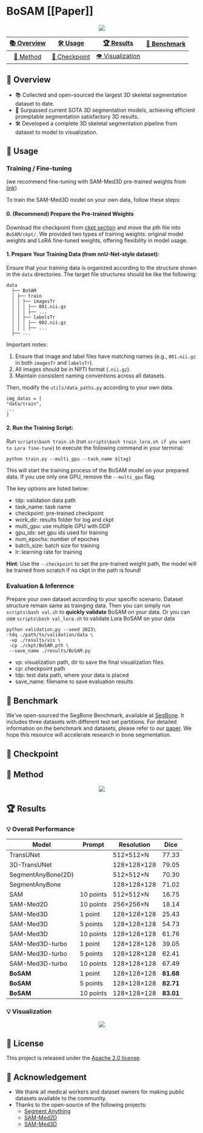 # BoSAM \[[Paper]]


<div align="center">
  <img src="assets/benchmark_img.jpg">
</div>

<div align="center">

| [📚 Overview](#-overview) | [🛠️ Usage](#-usage) | [🏆 Results](#-results) | [🔬 Benchmark](#open_hands-benchmark) |
|:------------------------:|:-------------------:|:-----------------------:|:-------------------------------------:|
| [🧠 Method](#-method) | [💾 Checkpoint](#-checkpoint) | [👁️ Visualization](#-visualization) |

</div>


## 👀 Overview

- 📚 Collected and open-sourced the largest 3D skeletal segmentation dataset to date.
- 🚀 Surpassed current SOTA 3D segmentation models, achieving efficient promptable segmentation satisfactory 3D results.
- 🛠️ Developed a complete 3D skeletal segmentation pipeline from dataset to model to visualization.

## 🔨 Usage
### Training / Fine-tuning
(we recommend fine-tuning with SAM-Med3D pre-trained weights from [link](https://github.com))

To train the SAM-Med3D model on your own data, follow these steps:

#### 0. **(Recommend) Prepare the Pre-trained Weights**

Download the checkpoint from [ckpt section](https://github.com) and move the pth file into `BoSAM/ckpt/`. We provided two types of training weights: original model weights and LoRA fine-tuned weights, offering flexibility in model usage.



#### 1. Prepare Your Training Data (from nnU-Net-style dataset): 

Ensure that your training data is organized according to the structure shown in the `data` directories. The target file structures should be like the following:
```
data
  ├── BoSAM
  │ ├── train
  │ │ ├── imagesTr
  │ │ │ ├── 001.nii.gz
  │ │ │ ├── ...
  │ │ ├── labelsTr
  │ │ │ ├── 002.nii.gz
  │ │ │ ├── ...
  ├── ...
```

Important notes:
1. Ensure that image and label files have matching names (e.g., `001.nii.gz` in both `imagesTr` and `labelsTr`).
2. All images should be in NIfTI format (`.nii.gz`).
3. Maintain consistent naming conventions across all datasets.


Then, modify the `utils/data_paths.py` according to your own data.
```
img_datas = [
"data/train",
...
]
```


#### 2. **Run the Training Script**: 
Run `scripts\bash train.sh` (run `scripts\bash train_lora.sh if you want to Lora fine-tune`) to execute the following command in your terminal:

```
python train.py --multi_gpu --task_name ${tag}
```
This will start the training process of the BoSAM model on your prepared data. If you use only one GPU, remove the `--multi_gpu` flag.

The key options are listed below:
- tdp: validation data path
- task_name: task name
- checkpoint: pre-trained checkpoint
- work_dir: results folder for log and ckpt
- multi_gpu: use multiple GPU with DDP
- gpu_ids: set gpu ids used for training
- num_epochs: number of epoches
- batch_size: batch size for training
- lr: learning rate for training


**Hint**: Use the `--checkpoint` to set the pre-trained weight path, the model will be trained from scratch if no ckpt in the path is found!

### Evaluation & Inference
Prepare your own dataset according to your specific scenario. Dataset structure remain same as trainging data.
Then you can simply run `scripts\bash val.sh` to **quickly validate** BoSAM on your data.
Or you can use `scripts\bash val_lora.sh` to validate Lora BoSAM on your data

```
python validation.py --seed 2023\
-tdq ./path/to/validation/data \
 -vp ./results/vis \
 -cp ./ckpt/BoSAM.pth \
 --save_name ./results/BoSAM.py
```

- vp: visualization path, dir to save the final visualization files
- cp: checkpoint path
- tdp: test data path, where your data is placed
- save_name: filename to save evaluation results 


## :open_hands: Benchmark

We've open-sourced the SegBone Benchmark, available at [SegBone](www.github.com). It includes three datasets with different test set partitions. For detailed information on the benchmark and datasets, please refer to our [paper](www.github.com). We hope this resource will accelerate research in bone segmentation.

## 🔗 Checkpoint

<!-- | Model | Google Drive | Baidu NetDisk |
|----------|----------|----------|
| SAM-Med3D | [Download](https://drive.google.com/file/d/1PFeUjlFMAppllS9x1kAWyCYUJM9re2Ub/view?usp=drive_link) | [Download (pwd:r5o3)](https://pan.baidu.com/s/18uhMXy_XO0yy3ODj66N8GQ?pwd=r5o3) |
| SAM-Med3D-organ    | [Download](https://drive.google.com/file/d/1kKpjIwCsUWQI-mYZ2Lww9WZXuJxc3FvU/view?usp=sharing) | [Download (pwd:5t7v)](https://pan.baidu.com/s/1Dermdr-ZN8NMWELejF1p1w?pwd=5t7v) |
| SAM-Med3D-brain    | [Download](https://drive.google.com/file/d/1otbhZs9uugSWkAbcQLLSmPB8jo5rzFL2/view?usp=sharing) | [Download (pwd:yp42)](https://pan.baidu.com/s/1S2-buTga9D4Nbrt6fevo8Q?pwd=yp42) |
| SAM-Med3D-turbo    | [Download](https://drive.google.com/file/d/1MuqYRQKIZb4YPtEraK8zTKKpp-dUQIR9/view?usp=sharing) | [Download (pwd:l6ol)](https://pan.baidu.com/s/1OEVtiDc6osG0l9HkQN4hEg?pwd=l6ol) |

Other checkpoints are available with their official link: [SAM](https://drive.google.com/file/d/1_U26MIJhWnWVwmI5JkGg2cd2J6MvkqU-/view?usp=drive_link) and [SAM-Med2D](https://drive.google.com/file/d/1ARiB5RkSsWmAB_8mqWnwDF8ZKTtFwsjl/view?usp=drive_link). -->

## 🗼 Method
<div align="center">
  <img src="assets/model_structure.jpg">
</div>

## 🏆 Results
### 💡 Overall Performance

| Model              | Prompt    | Resolution   | Dice   |
|--------------------|-----------|--------------|--------|
| TransUNet          |           | 512×512×N    | 77.33  |
| 3D-TransUNet       |           | 128×128×128  | 79.05  |
| SegmentAnyBone(2D) |           | 512×512×N    | 70.30  |
| SegmentAnyBone     |           | 128×128×128  | 71.02  |
| SAM                | 10 points | 512×512×N    | 16.75  |
| SAM-Med2D          | 10 points | 256×256×N    | 18.14  |
| SAM-Med3D          | 1 point   | 128×128×128  | 25.43  |
| SAM-Med3D          | 5 points  | 128×128×128  | 54.73  |
| SAM-Med3D          | 10 points | 128×128×128  | 61.76  |
| SAM-Med3D-turbo    | 1 point   | 128×128×128  | 39.05  |
| SAM-Med3D-turbo    | 5 points  | 128×128×128  | 62.41  |
| SAM-Med3D-turbo    | 10 points | 128×128×128  | 67.49  |
| **BoSAM**          | 1 point   | 128×128×128  | **81.68** |
| **BoSAM**          | 5 points  | 128×128×128  | **82.71** |
| **BoSAM**          | 10 points | 128×128×128  | **83.01** |



### 💡 Visualization
<div align="center">
  <img src="assets/visualization.png">
</div>



<!-- ## 📬 Citation
```
@misc{wang2023sammed3d,
      title={SAM-Med3D}, 
      author={Haoyu Wang and Sizheng Guo and Jin Ye and Zhongying Deng and Junlong Cheng and Tianbin Li and Jianpin Chen and Yanzhou Su and Ziyan Huang and Yiqing Shen and Bin Fu and Shaoting Zhang and Junjun He and Yu Qiao},
      year={2023},
      eprint={2310.15161},
      archivePrefix={arXiv},
      primaryClass={cs.CV}
}
``` -->

## 🎫 License
This project is released under the [Apache 2.0 license](LICENSE). 


## 🙏 Acknowledgement
- We thank all medical workers and dataset owners for making public datasets available to the community.
- Thanks to the open-source of the following projects:
  - [Segment Anything](https://github.com/facebookresearch/segment-anything) &#8194;
  - [SAM-Med2D](https://github.com/OpenGVLab/SAM-Med2D/tree/main)
  - [SAM-Med3D](https://github.com/uni-medical/SAM-Med3D)

